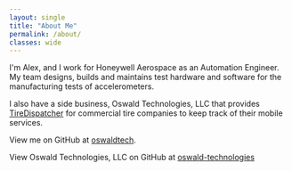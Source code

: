```yaml
---
layout: single
title: "About Me"
permalink: /about/
classes: wide
---
```


I'm Alex, and I work for Honeywell Aerospace as an Automation Engineer. My team designs, builds and maintains test hardware and software for the manufacturing tests of accelerometers.

I also have a side business, Oswald Technologies, LLC that provides [TireDispatcher](https://tiredispatcher.com) for commercial tire companies to keep track of their mobile services.

View me on GitHub at [oswaldtech](https://github.com/oswaldtech).

View Oswald Technologies, LLC on GitHub at [oswald-technologies](https://github.com/oswald-technologies)
